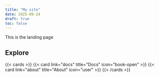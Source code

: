 ```yaml
---
title: "My site"
date: 2025-09-24
draft: true
toc: false
---
```


This is the landing page

## Explore

{{< cards >}}
  {{< card link="docs" title="Docs" icon="book-open" >}}
  {{< card link="about" title="About" icon="user" >}}
{{< /cards >}}
